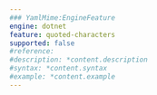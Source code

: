 ```yaml
---
### YamlMime:EngineFeature
engine: dotnet
feature: quoted-characters
supported: false
#reference: 
#description: *content.description
#syntax: *content.syntax
#example: *content.example
---
```

